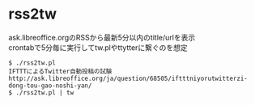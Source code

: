 # rss2tw

ask.libreoffice.orgのRSSから最新5分以内のtitle/urlを表示  
crontabで5分毎に実行してtw.plやttytterに繋ぐのを想定

```
$ ./rss2tw.pl
IFTTTによるTwitter自動投稿の試験 http://ask.libreoffice.org/ja/question/68505/iftttniyorutwitterzi-dong-tou-gao-noshi-yan/
$ ./rss2tw.pl | tw
```


